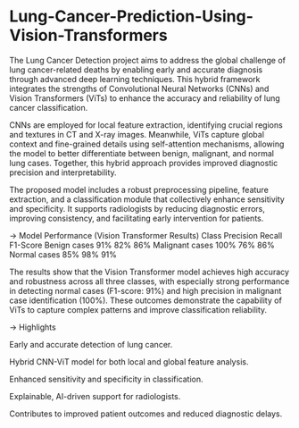 # Lung-Cancer-Prediction-Using-Vision-Transformers

The Lung Cancer Detection project aims to address the global challenge of lung cancer-related deaths by enabling early and accurate diagnosis through advanced deep learning techniques. This hybrid framework integrates the strengths of Convolutional Neural Networks (CNNs) and Vision Transformers (ViTs) to enhance the accuracy and reliability of lung cancer classification.

CNNs are employed for local feature extraction, identifying crucial regions and textures in CT and X-ray images. Meanwhile, ViTs capture global context and fine-grained details using self-attention mechanisms, allowing the model to better differentiate between benign, malignant, and normal lung cases. Together, this hybrid approach provides improved diagnostic precision and interpretability.

The proposed model includes a robust preprocessing pipeline, feature extraction, and a classification module that collectively enhance sensitivity and specificity. It supports radiologists by reducing diagnostic errors, improving consistency, and facilitating early intervention for patients.

-> Model Performance (Vision Transformer Results)
Class	           Precision	Recall	F1-Score
Benign cases	    91%	        82%	    86%
Malignant cases 	100%	      76%	    86%
Normal cases	    85%	        98%	    91%

The results show that the Vision Transformer model achieves high accuracy and robustness across all three classes, with especially strong performance in detecting normal cases (F1-score: 91%) and high precision in malignant case identification (100%). These outcomes demonstrate the capability of ViTs to capture complex patterns and improve classification reliability.

-> Highlights

Early and accurate detection of lung cancer.

Hybrid CNN-ViT model for both local and global feature analysis.

Enhanced sensitivity and specificity in classification.

Explainable, AI-driven support for radiologists.

Contributes to improved patient outcomes and reduced diagnostic delays.
